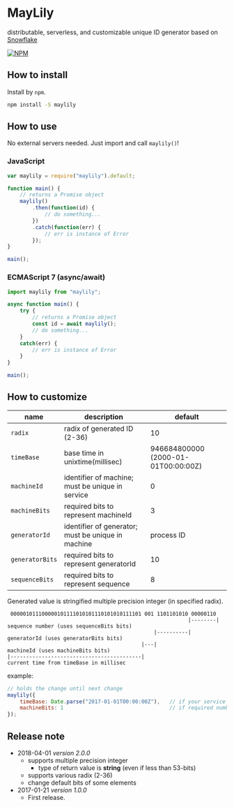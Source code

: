 MayLily
===

distributable, serverless, and customizable unique ID generator based on [Snowflake](https://github.com/twitter/snowflake/tree/snowflake-2010/)

[![NPM](https://nodei.co/npm/maylily.svg?downloads=true&downloadRank=true&stars=true)](https://nodei.co/npm/maylily/)

## How to install

Install by `npm`.

```bash
npm install -S maylily
```

## How to use

No external servers needed.
Just import and call `maylily()`!

### JavaScript

```javascript
var maylily = require("maylily").default;

function main() {
    // returns a Promise object
    maylily()
        .then(function(id) {
            // do something...
        })
        .catch(function(err) {
            // err is instance of Error
        });
}

main();
```

### ECMAScript 7 (async/await)

```javascript
import maylily from "maylily";

async function main() {
    try {
        // returns a Promise object
        const id = await maylily();
        // do something...
    }
    catch(err) {
        // err is instance of Error
    }
}

main();
```

## How to customize

| name | description | default |
|------|-------------|---------|
| `radix` | radix of generated ID (2-36) | 10 |
| `timeBase` | base time in unixtime(millisec) | 946684800000 (2000-01-01T00:00:00Z) |
| `machineId` | identifier of machine; must be unique in service | 0 |
| `machineBits` | required bits to represent machineId | 3 |
| `generatorId` | identifier of generator; must be unique in machine | process ID |
| `generatorBits` | required bits to represent generatorId | 10 |
| `sequenceBits` | required bits to represent sequence | 8 |

Generated value is stringified multiple precision integer (in specified radix).
```
 000001011100000101111010101110101010111101 001 1101101010 00000110
                                                          |--------| sequence number (uses sequenceBits bits)
                                               |----------|          generatorId (uses generatorBits bits)
                                           |---|                     machineId (uses machineBits bits)
|------------------------------------------|                         current time from timeBase in millisec
```

example:

```javascript
// holds the change until next change
maylily({
    timeBase: Date.parse("2017-01-01T00:00:00Z"),   // if your service starts in 2017, this is enough.
    machineBits: 1                                  // if required number machines are up to 2, this is enough.
});
```

## Release note

* 2018-04-01 *version 2.0.0*
	* supports multiple precision integer
		* type of return value is **string** (even if less than 53-bits)
	* supports various radix (2-36)
	* change default bits of some elements
* 2017-01-21 *version 1.0.0*
	* First release.
